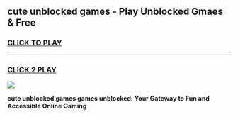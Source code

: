 
## cute unblocked games - Play Unblocked Gmaes & Free
<h3>
<a href="https://premium.freeplayer.one?title=cute_unblocked_games&ref=20F">CLICK TO PLAY</a></h3>
<hr>

<h3>
<a href="https://premium.freeplayer.one?title=cute_unblocked_games&ref=20F">CLICK 2 PLAY</a>
  
</h3>

<a href="https://premium.freeplayer.one?title=cute_unblocked_games&ref=20F/"><img src="https://clearcache.store/games.png"></a>


**cute unblocked games games unblocked: Your Gateway to Fun and Accessible Online Gaming**
